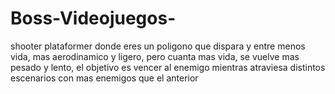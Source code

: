 # Boss-Videojuegos-

shooter plataformer donde eres un poligono que dispara y entre menos vida, mas aerodinamico y ligero, pero cuanta mas vida, se vuelve mas 
pesado y lento, el objetivo es vencer al enemigo mientras atraviesa distintos escenarios con mas enemigos que el anterior
